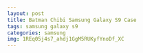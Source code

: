 ```yaml
---
layout: post
title: Batman Chibi Samsung Galaxy S9 Case
tags: samsung galaxy s9
categories: samsung
img: 1REq05j4s7_ahdj1GgM5RUKyfYnoDf_XC
---
```

